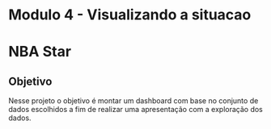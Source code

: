 # Modulo 4 - Visualizando a situacao

# NBA Star 

## Objetivo
Nesse projeto o objetivo é montar
um dashboard com base no conjunto de dados escolhidos 
a fim de realizar uma
apresentação com a exploração dos dados.


